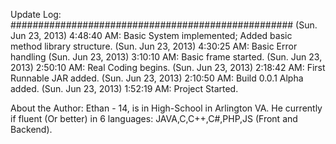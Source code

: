 Update Log:
###################################################
(Sun. Jun 23, 2013) 4:48:40 AM: Basic System implemented; Added basic method library structure.
(Sun. Jun 23, 2013) 4:30:25 AM: Basic Error handling
(Sun. Jun 23, 2013) 3:10:10 AM: Basic frame started.
(Sun. Jun 23, 2013) 2:50:10 AM: Real Coding begins.
(Sun. Jun 23, 2013) 2:18:42 AM: First Runnable JAR added.
(Sun. Jun 23, 2013) 2:10:50 AM: Build 0.0.1 Alpha added.
(Sun. Jun 23, 2013) 1:52:19 AM: Project Started.

 

About the Author:
Ethan - 14, is in High-School in Arlington VA.
He currently if fluent (Or better) in 6 languages:
JAVA,C,C++,C#,PHP,JS (Front and Backend). 
